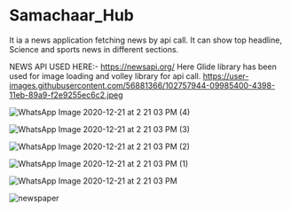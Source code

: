 # Samachaar_Hub
It ia a news application fetching news by api call.
It can show top headline, Science and sports news in different sections.


NEWS API USED HERE:- https://newsapi.org/
Here Glide library has been used for image loading and volley library for api call.
https://user-images.githubusercontent.com/56881366/102757944-09985400-4398-11eb-89a9-f2e9255ec6c2.jpeg



![WhatsApp Image 2020-12-21 at 2 21 03 PM (4)](https://user-images.githubusercontent.com/56881366/102757922-02714600-4398-11eb-9fb5-806b302fa097.jpeg)

![WhatsApp Image 2020-12-21 at 2 21 03 PM (3)](https://user-images.githubusercontent.com/56881366/102757931-069d6380-4398-11eb-8981-a1cf7b049f0d.jpeg)

![WhatsApp Image 2020-12-21 at 2 21 03 PM (2)](https://user-images.githubusercontent.com/56881366/102757939-08672700-4398-11eb-86dc-076188f63565.jpeg)

![WhatsApp Image 2020-12-21 at 2 21 03 PM (1)](https://user-images.githubusercontent.com/56881366/102757942-08ffbd80-4398-11eb-96dc-f31104add7b3.jpeg)

![WhatsApp Image 2020-12-21 at 2 21 03 PM](https://user-images.githubusercontent.com/56881366/102757944-09985400-4398-11eb-89a9-f2e9255ec6c2.jpeg)

![newspaper](https://user-images.githubusercontent.com/56881366/102757947-0a30ea80-4398-11eb-90fd-d24bdf8f1284.png)
